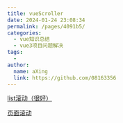 ```yaml
---
title: vueScroller
date: 2024-01-24 23:08:34
permalink: /pages/4091b5/
categories:
  - vue知识总结
  - vue3项目问题解决
tags:
  - 
author: 
  name: aXing
  link: https://github.com/08163356
---
```


[list滚动（很好）](https://vuejsexamples.com/a-vue-component-support-big-amount-data-list-with-high-scroll-performance/)

[页面滚动](https://vuejsexamples.com/a-vue-js-directive-for-body-scroll-locking-without-breaking-scrolling-of-a-target-element/)